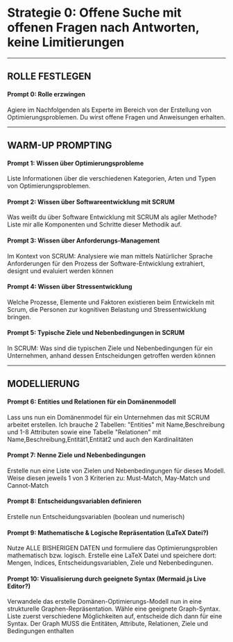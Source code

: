# Strategie 0: Offene Suche mit offenen Fragen nach Antworten, keine Limitierungen

---

## ROLLE FESTLEGEN

#### Prompt 0: Rolle erzwingen
Agiere im Nachfolgenden als Experte im Bereich von der Erstellung von Optimierungsproblemen. Du wirst offene Fragen und Anweisungen erhalten.

---

## WARM-UP PROMPTING 

#### Prompt 1: Wissen über Optimierungsprobleme
Liste Informationen über die verschiedenen Kategorien, Arten und Typen von Optimierungsproblemen.

#### Prompt 2: Wissen über Softwareentwicklung mit SCRUM
Was weißt du über Software Entwicklung mit SCRUM als agiler Methode? Liste mir alle Komponenten und Schritte dieser Methodik auf.

#### Prompt 3: Wissen über Anforderungs-Management 
Im Kontext von SCRUM: Analysiere wie man mittels Natürlicher Sprache Anforderungen für den Prozess der Software-Entwicklung extrahiert, designt und evaluiert werden können

#### Prompt 4: Wissen über Stressentwicklung
Welche Prozesse, Elemente und Faktoren existieren beim Entwickeln mit Scrum, die Personen zur kognitiven Belastung und Stressentwicklung bringen.

#### Prompt 5: Typische Ziele und Nebenbedingungen in SCRUM
In SCRUM: Was sind die typischen Ziele und Nebenbedingungen für ein Unternehmen, anhand dessen Entscheidungen getroffen werden können

---

## MODELLIERUNG

#### Prompt 6: Entities und Relationen für ein Domänenmodell
Lass uns nun ein Domänenmodel für ein Unternehmen das mit SCRUM arbeitet erstellen.
Ich brauche 2 Tabellen: "Entities" mit Name,Beschreibung und 1-8 Attributen sowie eine Tabelle "Relationen" mit Name,Beschreibung,Entität1,Entität2 und auch den Kardinalitäten

#### Prompt 7: Nenne Ziele und Nebenbedingungen
Erstelle nun eine Liste von Zielen und Nebenbedingungen für dieses Modell. Weise diesen jeweils 1 von 3 Kriterien zu: Must-Match, May-Match und Cannot-Match

#### Prompt 8: Entscheidungsvariablen definieren
Erstelle nun Entscheidungsvariablen (boolean und numerisch)

#### Prompt 9: Mathematische & Logische Repräsentation (LaTeX Datei?)
Nutze ALLE BISHERIGEN DATEN und formuliere das Optimierungsproblen mathematisch bzw. logisch. 
Erstelle eine LaTeX Datei und speichere dort: Mengen, Indices, Entscheidungsvariablen, Ziele und Nebenbedingunen.

#### Prompt 10: Visualisierung durch geeignete Syntax (Mermaid.js Live Editor?)
Verwandele das erstelle Domänen-Optimierungs-Modell nun in eine strukturelle Graphen-Repräsentation.
Wähle eine geeignete Graph-Syntax. Liste zuerst verschiedene Möglichkeiten auf, entscheide dich dann für eine Syntax.
Der Graph MUSS die Entitäten, Attribute, Relationen, Ziele und Bedingungen enthalten
